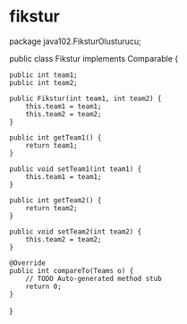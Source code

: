 # fikstur
package java102.FiksturOlusturucu;

public class Fikstur implements Comparable<Teams> {

    public int team1;
    public int team2;

    public Fikstur(int team1, int team2) {
        this.team1 = team1;
        this.team2 = team2;
    }

    public int getTeam1() {
        return team1;
    }

    public void setTeam1(int team1) {
        this.team1 = team1;
    }

    public int getTeam2() {
        return team2;
    }

    public void setTeam2(int team2) {
        this.team2 = team2;
    }

    @Override
    public int compareTo(Teams o) {
        // TODO Auto-generated method stub
        return 0;
    }

}
